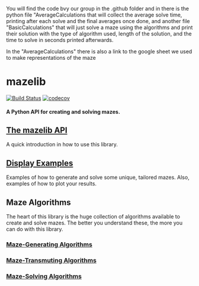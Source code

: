 You will find the code bvy our group in the .github folder and in there is the python file "AverageCalculations that will collect the average solve time, printing after each solve and the final averages once done, and another file "BasicCalculations" that will just solve a maze using the algorithms and print their solution with the type of algorithm used, length of the solution, and the time to solve in seconds printed afterwards.

In the "AverageCalculations" there is also a link to the google sheet we used to make representations of the maze 









# mazelib
[![Build Status](https://github.com/john-science/mazelib/actions/workflows/unittests.yaml/badge.svg?branch=main)](https://github.com/john-science/mazelib/blob/main/.github/workflows/unittests.yaml)
[![codecov](https://codecov.io/gh/john-science/mazelib/branch/main/graph/badge.svg)](https://codecov.io/gh/john-science/mazelib)

#### A Python API for creating and solving mazes.

## [The mazelib API](https://github.com/john-science/mazelib/blob/main/docs/API.md)

A quick introduction in how to use this library.


## [Display Examples](https://github.com/john-science/mazelib/blob/main/docs/EXAMPLES.md)

Examples of how to generate and solve some unique, tailored mazes. Also, examples of how to plot your results.


## Maze Algorithms

The heart of this library is the huge collection of algorithms available to create and solve mazes. The better you understand these, the more you can do with this library.

### [Maze-Generating Algorithms](https://github.com/john-science/mazelib/blob/main/docs/MAZE_GEN_ALGOS.md)

### [Maze-Transmuting Algorithms](https://github.com/john-science/mazelib/blob/main/docs/MAZE_TRANSMUTE_ALGOS.md)

### [Maze-Solving Algorithms](https://github.com/john-science/mazelib/blob/main/docs/MAZE_SOLVE_ALGOS.md)
